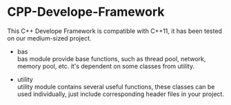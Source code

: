 # CPP-Develope-Framework

This C++ Develope Framework is compatible with C++11, it has been tested on our medium-sized project.

* bas</br>
bas module provide base functions, such as thread pool, network, memory pool, etc.
it's dependent on some classes from utility.

* utility</br>
utility module contains several useful functions, these classes can be used individually, just
include corresponding header files in your project.
